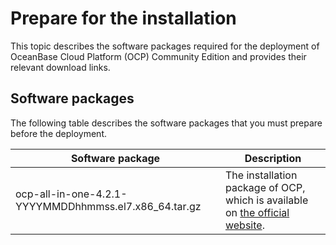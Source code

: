 # Prepare for the installation

This topic describes the software packages required for the deployment of OceanBase Cloud Platform (OCP) Community Edition and provides their relevant download links.

## Software packages

The following table describes the software packages that you must prepare before the deployment.

|  Software package  | Description  |
|----|------|
| ocp-all-in-one-4.2.1-YYYYMMDDhhmmss.el7.x86_64.tar.gz  | The installation package of OCP, which is available on [the official website](https://open.oceanbase.com/softwareCenter/community).    |

